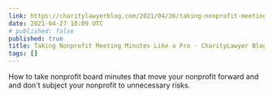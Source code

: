 ```yaml
---
link: https://charitylawyerblog.com/2021/04/26/taking-nonprofit-meeting-minutes-like-a-pro/
date: 2021-04-27 18:09 UTC
# published: false
published: true
title: Taking Nonprofit Meeting Minutes Like a Pro - CharityLawyer Blog
tags: []
---
```


How to take nonprofit board minutes that move your nonprofit forward and and don't subject your nonprofit to unnecessary risks.
